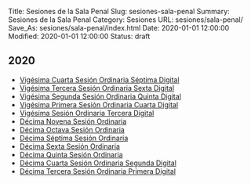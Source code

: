 Title: Sesiones de la Sala Penal
Slug: sesiones-sala-penal
Summary: Sesiones de la Sala Penal
Category: Sesiones
URL: sesiones/sala-penal/
Save_As: sesiones/sala-penal/index.html
Date: 2020-01-01 12:00:00
Modified: 2020-01-01 12:00:00
Status: draft

## 2020

- [Vigésima Cuarta Sesión Ordinaria Séptima Digital](sala-penal/2020/vigesima-cuarta-sesion-ordinaria-septima-digital/)
- [Vigésima Tercera Sesión Ordinaria Sexta Digital](sala-penal/2020/vigesima-tercera-sesion-ordinaria-sexta-digital/)
- [Vigésima Segunda Sesión Ordinaria Quinta Digital](sala-penal/2020/vigesima-segunda-sesion-ordinaria-quinta-digital/)
- [Vigésima Primera Sesión Ordinaria Cuarta Digital](sala-penal/2020/vigesima-primera-sesion-ordinaria-cuarta-digital/)
- [Vigésima Sesión Ordinaria Tercera Digital](sala-penal/2020/vigesima-sesion-ordinaria-tercera-digital/)
- [Décima Novena Sesión Ordinaria](sala-penal/2020/decima-novena-sesion-ordinaria/)
- [Décima Octava Sesión Ordinaria](sala-penal/2020/decima-octava-sesion-ordinaria/)
- [Décima Séptima Sesión Ordinaria](2020/decima-septima-sesion-ordinaria/)
- [Décima Sexta Sesión Ordinaria](2020/decima-sexta-sesion-ordinaria/)
- [Décima Quinta Sesión Ordinaria](2020/decima-quinta-sesion-ordinaria/)
- [Décima Cuarta Sesión Ordinaria Segunda Digital](2020/decima-cuarta-sesion-ordinaria-segunda-digital/)
- [Décima Tercera Sesión Ordinaria Primera Digital](2020/decima-tercera-sesion-ordinaria-primera-digital/)


